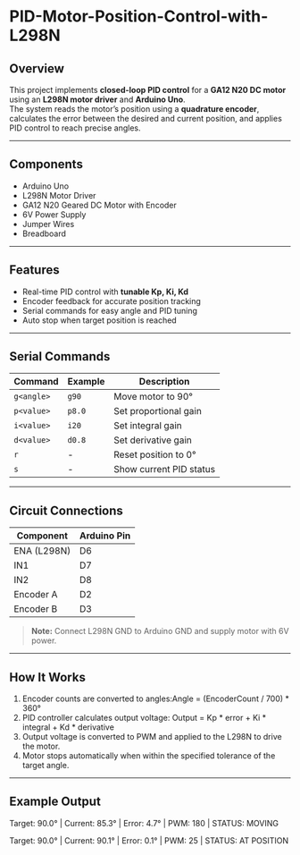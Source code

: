 # PID-Motor-Position-Control-with-L298N


## Overview
This project implements **closed-loop PID control** for a **GA12 N20 DC motor** using an **L298N motor driver** and **Arduino Uno**.  
The system reads the motor’s position using a **quadrature encoder**, calculates the error between the desired and current position, and applies PID control to reach precise angles.

---

## Components
- Arduino Uno  
- L298N Motor Driver  
- GA12 N20 Geared DC Motor with Encoder  
- 6V Power Supply  
- Jumper Wires  
- Breadboard 

---

## Features
- Real-time PID control with **tunable Kp, Ki, Kd**  
- Encoder feedback for accurate position tracking  
- Serial commands for easy angle and PID tuning  
- Auto stop when target position is reached  

---

## Serial Commands
| Command | Example | Description |
|---------|---------|-------------|
| `g<angle>` | `g90` | Move motor to 90° |
| `p<value>` | `p8.0` | Set proportional gain |
| `i<value>` | `i20` | Set integral gain |
| `d<value>` | `d0.8` | Set derivative gain |
| `r` | - | Reset position to 0° |
| `s` | - | Show current PID status |

---

## Circuit Connections

| Component | Arduino Pin |
|-----------|-------------|
| ENA (L298N) | D6 |
| IN1 | D7 |
| IN2 | D8 |
| Encoder A | D2 |
| Encoder B | D3 |

> **Note:** Connect L298N GND to Arduino GND and supply motor with 6V power.

---

## How It Works
1. Encoder counts are converted to angles:Angle = (EncoderCount / 700) * 360°
2. PID controller calculates output voltage: Output = Kp * error + Ki * integral + Kd * derivative
3. Output voltage is converted to PWM and applied to the L298N to drive the motor.  
4. Motor stops automatically when within the specified tolerance of the target angle.

---

## Example Output

Target: 90.0° | Current: 85.3° | Error: 4.7° | PWM: 180 | STATUS: MOVING

Target: 90.0° | Current: 90.1° | Error: 0.1° | PWM: 25 | STATUS: AT POSITION


